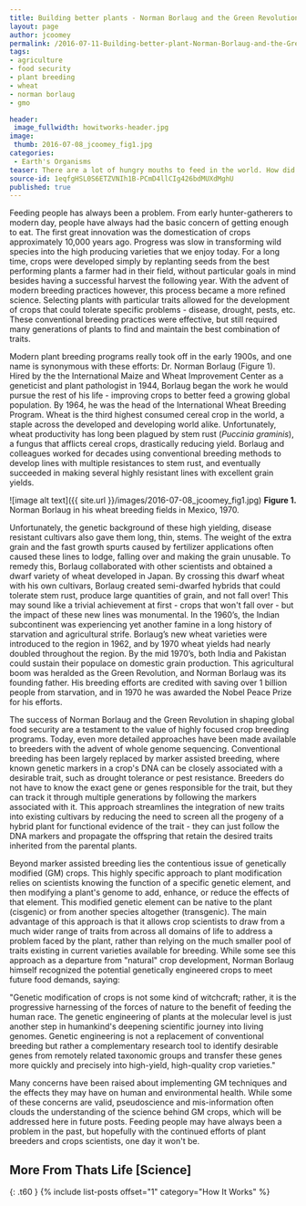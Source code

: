 ```yaml
---
title: Building better plants - Norman Borlaug and the Green Revolution
layout: page
author: jcoomey
permalink: /2016-07-11-Building-better-plant-Norman-Borlaug-and-the-Green-Revolution_JCoomey/
tags:
- agriculture
- food security
- plant breeding
- wheat
- norman borlaug
- gmo

header:
 image_fullwidth: howitworks-header.jpg
image:
 thumb: 2016-07-08_jcoomey_fig1.jpg
categories:
 - Earth's Organisms
teaser: There are a lot of hungry mouths to feed in the world. How did modern agriculture come to support such a large population?
source-id: 1eqfgHSL0S6ETZVNIh1B-PCmD4llCIg426bdMUXdMghU
published: true
---
```

Feeding people has always been a problem. From early hunter-gatherers to modern day, people have always had the basic concern of getting enough to eat. The first great innovation was the domestication of crops approximately 10,000 years ago. Progress was slow in transforming wild species into the high producing varieties that we enjoy today. For a long time, crops were developed simply by replanting seeds from the best performing plants a farmer had in their field, without particular goals in mind besides having a successful harvest the following year. With the advent of modern breeding practices however, this process became a more refined science. Selecting plants with particular traits allowed for the development of crops that could tolerate specific problems - disease, drought, pests, etc. These conventional breeding practices were effective, but still required many generations of plants to find and maintain the best combination of traits. 

Modern plant breeding programs really took off in the early 1900s, and one name is synonymous with these efforts: Dr. Norman Borlaug (Figure 1). Hired by the the International Maize and Wheat Improvement Center as a geneticist and plant pathologist in 1944, Borlaug began the work he would pursue the rest of his life - improving crops to better feed a growing global population. By 1964, he was the head of the International Wheat Breeding Program. Wheat is the third highest consumed cereal crop in the world, a staple across the developed and developing world alike. Unfortunately, wheat productivity has long been plagued by stem rust (*Puccinia graminis*), a fungus that afflicts cereal crops, drastically reducing yield. Borlaug and colleagues worked for decades using conventional breeding methods to develop lines with multiple resistances to stem rust, and eventually succeeded in making several highly resistant lines with excellent grain yields. 

![image alt text]({{ site.url }}/images/2016-07-08_jcoomey_fig1.jpg)
**Figure 1.** Norman Borlaug in his wheat breeding fields in Mexico, 1970.

Unfortunately, the genetic background of these high yielding, disease resistant cultivars also gave them long, thin, stems. The weight of the extra grain and the fast growth spurts caused by fertilizer applications often caused these lines to lodge, falling over and making the grain unusable. To remedy this, Borlaug collaborated with other scientists and obtained a dwarf variety of wheat developed in Japan. By crossing this dwarf wheat with his own cultivars, Borlaug created semi-dwarfed hybrids that could tolerate stem rust, produce large quantities of grain, and not fall over! This may sound like a trivial achievement at first - crops that won't fall over - but the impact of these new lines was monumental. In the 1960’s, the Indian subcontinent was experiencing yet another famine in a long history of starvation and agricultural strife. Borlaug’s new wheat varieties were introduced to the region in 1962, and by 1970 wheat yields had nearly doubled throughout the region. By the mid 1970’s, both India and Pakistan could sustain their populace on domestic grain production. This agricultural boom was heralded as the Green Revolution, and Norman Borlaug was its founding father. His breeding efforts are credited with saving over 1 billion people from starvation, and in 1970 he was awarded the Nobel Peace Prize for his efforts.

The success of Norman Borlaug and the Green Revolution in shaping global food security are a testament to the value of highly focused crop breeding programs. Today, even more detailed approaches have been made available to breeders with the advent of whole genome sequencing. Conventional breeding has been largely replaced by marker assisted breeding, where known genetic markers in a crop's DNA can be closely associated with a desirable trait, such as drought tolerance or pest resistance. Breeders do not have to know the exact gene or genes responsible for the trait, but they can track it through multiple generations by following the markers associated with it. This approach streamlines the integration of new traits into existing cultivars by reducing the need to screen all the progeny of a hybrid plant for functional evidence of the trait - they can just follow the DNA markers and propagate the offspring that retain the desired traits inherited from the parental plants. 

Beyond marker assisted breeding lies the contentious issue of genetically modified (GM) crops. This highly specific approach to plant modification relies on scientists knowing the function of a specific genetic element, and then modifying a plant's genome to add, enhance, or reduce the effects of that element. This modified genetic element can be native to the plant (cisgenic) or from another species altogether (transgenic). The main advantage of this approach is that it allows crop scientists to draw from a much wider range of traits from across all domains of life to address a problem faced by the plant, rather than relying on the much smaller pool of traits existing in current varieties available for breeding. While some see this approach as a departure from "natural" crop development, Norman Borlaug himself recognized the potential genetically engineered crops to meet future food demands, saying:

"Genetic modification of crops is not some kind of witchcraft; rather, it is the progressive harnessing of the forces of nature to the benefit of feeding the human race. The genetic engineering of plants at the molecular level is just another step in humankind's deepening scientific journey into living genomes. Genetic engineering is not a replacement of conventional breeding but rather a complementary research tool to identify desirable genes from remotely related taxonomic groups and transfer these genes more quickly and precisely into high-yield, high-quality crop varieties."

Many concerns have been raised about implementing GM techniques and the effects they may have on human and environmental health. While some of these concerns are valid, pseudoscience and mis-information often clouds the understanding of the science behind GM crops, which will be addressed here in future posts. Feeding people may have always been a problem in the past, but hopefully with the continued efforts of plant breeders and crops scientists, one day it won't be. 

## More From Thats Life [Science]
{: .t60 }
{% include list-posts offset="1" category="How It Works" %}
